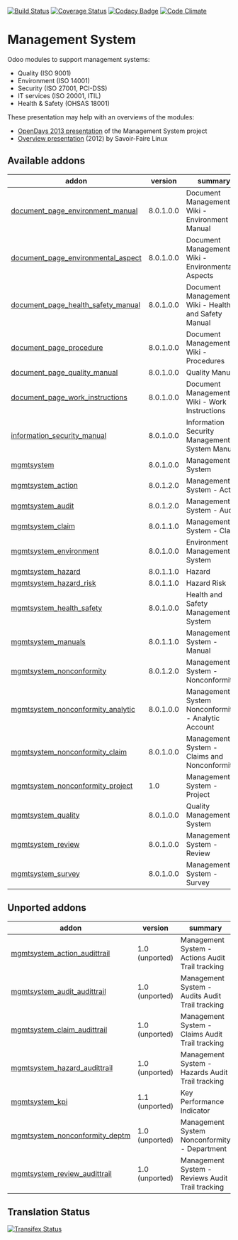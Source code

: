 [![Build Status](https://travis-ci.org/OCA/management-system.svg?branch=8.0)](https://travis-ci.org/OCA/management-system)
[![Coverage Status](https://coveralls.io/repos/OCA/management-system/badge.svg?branch=8.0)](https://coveralls.io/r/OCA/management-system?branch=8.0)
[![Codacy Badge](https://www.codacy.com/project/badge/88b8a3c69bda435581ea4b4f7850d7c2)](https://www.codacy.com/app/OCA/management-system)
[![Code Climate](https://codeclimate.com/github/OCA/management-system/badges/gpa.svg)](https://codeclimate.com/github/OCA/management-system)

# Management System

Odoo modules to support management systems:

* Quality (ISO 9001)
* Environment (ISO 14001)
* Security (ISO 27001, PCI-DSS)
* IT services (ISO 20001, ITIL)
* Health & Safety (OHSAS 18001)

These presentation may help with an overviews of the modules:

* [OpenDays 2013 presentation](http://www.slideshare.net/max3903/iso-anmanagement-systemswithopenerpena) of the Management System project
* [Overview presentation](http://www.slideshare.net/max3903/openerp-management-system-modules) (2012) by Savoir-Faire Linux

[//]: # (addons)
Available addons
----------------
addon | version | summary
--- | --- | ---
[document_page_environment_manual](document_page_environment_manual/) | 8.0.1.0.0 | Document Management - Wiki - Environment Manual
[document_page_environmental_aspect](document_page_environmental_aspect/) | 8.0.1.0.0 | Document Management - Wiki - Environmental Aspects
[document_page_health_safety_manual](document_page_health_safety_manual/) | 8.0.1.0.0 | Document Management - Wiki - Health and Safety Manual
[document_page_procedure](document_page_procedure/) | 8.0.1.0.0 | Document Management - Wiki - Procedures
[document_page_quality_manual](document_page_quality_manual/) | 8.0.1.0.0 | Quality Manual
[document_page_work_instructions](document_page_work_instructions/) | 8.0.1.0.0 | Document Management - Wiki - Work Instructions
[information_security_manual](information_security_manual/) | 8.0.1.0.0 | Information Security Management System Manual
[mgmtsystem](mgmtsystem/) | 8.0.1.0.0 | Management System
[mgmtsystem_action](mgmtsystem_action/) | 8.0.1.2.0 | Management System - Action
[mgmtsystem_audit](mgmtsystem_audit/) | 8.0.1.2.0 | Management System - Audit
[mgmtsystem_claim](mgmtsystem_claim/) | 8.0.1.1.0 | Management System - Claim
[mgmtsystem_environment](mgmtsystem_environment/) | 8.0.1.0.0 | Environment Management System
[mgmtsystem_hazard](mgmtsystem_hazard/) | 8.0.1.1.0 | Hazard
[mgmtsystem_hazard_risk](mgmtsystem_hazard_risk/) | 8.0.1.1.0 | Hazard Risk
[mgmtsystem_health_safety](mgmtsystem_health_safety/) | 8.0.1.0.0 | Health and Safety Management System
[mgmtsystem_manuals](mgmtsystem_manuals/) | 8.0.1.1.0 | Management System - Manual
[mgmtsystem_nonconformity](mgmtsystem_nonconformity/) | 8.0.1.2.0 | Management System - Nonconformity
[mgmtsystem_nonconformity_analytic](mgmtsystem_nonconformity_analytic/) | 8.0.1.0.0 | Management System Nonconformity - Analytic Account
[mgmtsystem_nonconformity_claim](mgmtsystem_nonconformity_claim/) | 8.0.1.0.0 | Management System - Claims and Nonconformities
[mgmtsystem_nonconformity_project](mgmtsystem_nonconformity_project/) | 1.0 | Management System - Project
[mgmtsystem_quality](mgmtsystem_quality/) | 8.0.1.0.0 | Quality Management System
[mgmtsystem_review](mgmtsystem_review/) | 8.0.1.0.0 | Management System - Review
[mgmtsystem_survey](mgmtsystem_survey/) | 8.0.1.0.0 | Management System - Survey

Unported addons
---------------
addon | version | summary
--- | --- | ---
[mgmtsystem_action_audittrail](mgmtsystem_action_audittrail/) | 1.0 (unported) | Management System - Actions Audit Trail tracking
[mgmtsystem_audit_audittrail](mgmtsystem_audit_audittrail/) | 1.0 (unported) | Management System - Audits Audit Trail tracking
[mgmtsystem_claim_audittrail](mgmtsystem_claim_audittrail/) | 1.0 (unported) | Management System - Claims Audit Trail tracking
[mgmtsystem_hazard_audittrail](mgmtsystem_hazard_audittrail/) | 1.0 (unported) | Management System - Hazards Audit Trail tracking
[mgmtsystem_kpi](mgmtsystem_kpi/) | 1.1 (unported) | Key Performance Indicator
[mgmtsystem_nonconformity_deptm](mgmtsystem_nonconformity_deptm/) | 1.0 (unported) | Management System Nonconformity - Department
[mgmtsystem_review_audittrail](mgmtsystem_review_audittrail/) | 1.0 (unported) | Management System - Reviews Audit Trail tracking

[//]: # (end addons)

Translation Status
------------------
[![Transifex Status](https://www.transifex.com/projects/p/OCA-management-system-8-0/chart/image_png)](https://www.transifex.com/projects/p/OCA-management-system-8-0)
